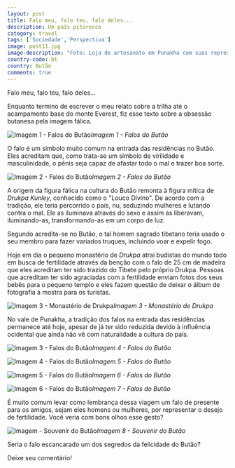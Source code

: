 ```yaml
---
layout: post
title: Falo meu, falo teu, falo deles...
description: Um país pitoresco
category: travel
tags: ['Sociedade','Perspectiva']
image: post11.jpg
image-description: "Foto: Loja de artesanato em Punakha com suas representações fálicas."
country-code: bt
country: Butão
comments: true
---
```


Falo meu, falo teu, falo deles...

Enquanto termino de escrever o meu relato sobre a trilha até o acampamento base do monte Everest, fiz esse texto sobre a obsessão butanesa pela imagem fálica.

![Imagem 1 - Falos do Butão]({{site.baseurl}}/assets/images/photos/posts/falo1.jpg)*Imagem 1 - Falos do Butão*

O falo é um símbolo muito comum na entrada das residências no Butão. Eles acreditam que, como trata-se um símbolo de virilidade e masculinidade, o pênis seja capaz de afastar todo o mal e trazer boa sorte.

![Imagem 2 - Falos do Butão]({{site.baseurl}}/assets/images/photos/posts/falo2.jpg)*Imagem 2 - Falos do Butão*

A origem da figura fálica na cultura do Butão remonta à figura mítica de *Drukpa Kunley*, conhecido como o "Louco Divino". De acordo com a tradição, ele teria percorrido o país, nu, seduzindo mulheres e lutando contra o mal. Ele as iluminava através do sexo e assim as liberavam, iluminando-as, transformando-as em um corpo de luz.

Segundo acredita-se no Butão, o tal homem sagrado tibetano teria usado o seu membro para fazer variados truques, incluindo voar e expelir fogo. 

Hoje em dia o pequeno monastério de *Drukpa* atrai budistas do mundo todo em busca de fertilidade através da benção com o falo de 25 cm de madeira que eles acreditam ter sido trazido do Tibete pelo próprio Drukpa. Pessoas que acreditam ter sido agraciadas com a fertilidade enviam fotos dos seus bebês para o pequeno templo e eles fazem questão de deixar o álbum de fotografia à mostra para os turistas.

![Imagem 3 - Monastério de *Drukpa*]({{site.baseurl}}/assets/images/photos/posts/monasteriodrukpa.jpg)*Imagem 3 - Monastério de Drukpa*

No vale de Punakha, a tradição dos falos na entrada das residências permanece até hoje, apesar de já ter sido reduzida devido à influência ocidental que ainda não vê com naturalidade a cultura do país.

![Imagem 3 - Falos do Butão]({{site.baseurl}}/assets/images/photos/posts/falo3.jpg)*Imagem 4 - Falos do Butão*

![Imagem 4 - Falos do Butão]({{site.baseurl}}/assets/images/photos/posts/falo4.jpg)*Imagem 5 - Falos do Butão*

![Imagem 5 - Falos do Butão]({{site.baseurl}}/assets/images/photos/posts/falo5.jpg)*Imagem 6 - Falos do Butão*

![Imagem 6 - Falos do Butão]({{site.baseurl}}/assets/images/photos/posts/falo6.jpg)*Imagem 7 - Falos do Butão*

É muito comum levar como lembrança dessa viagem um falo de presente para os amigos, sejam eles homens ou mulheres, por representar o desejo de fertilidade. Você veria com bons olhos esse gesto?

![Imagem  - Souvenir do Butão]({{site.baseurl}}/assets/images/photos/posts/souvenirbutao.jpg)*Imagem 8 - Souvenir do Butão*

Seria o falo escancarado um dos segredos da felicidade do Butão?

Deixe seu comentário! 
